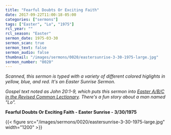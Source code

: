 ```yaml
---
title: "Fearful Doubts Or Exciting Faith"
date: 2017-09-22T11:00:18-05:00
categories: ["sermons"]
tags: ["Easter", "Lo", "1975"]
rcl_year: ""
rcl_season: "Easter"
sermon_date: 1975-03-30
sermon_scan: true
sermon_text: false
sermon_audio: false
thumbnail: "/images/sermons/0020/eastersunrise-3-30-1975-large.jpg"
sermon_number: "0020"
---
```

_Scanned, this sermon is typed with a variety of different colored higlights in yellow, blue, and red. It's an Easter Sunrise Sermon._

<!--more-->

_Gospel text noted as John 20:1-9, which puts this sermon into [Easter A/B/C in the Revised Common Lectionary](http://lectionary.library.vanderbilt.edu/texts.php?id=38). There's a fun story about a man named "Lo"._

**Fearful Doubts Or Exciting Faith - Easter Sunrise - 3/30/1975**

{{< figure src="/images/sermons/0020/eastersunrise-3-30-1975-large.jpg" width="1200" >}}
